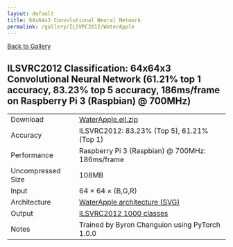 ```yaml
---
layout: default
title: 64x64x3 Convolutional Neural Network
permalink: /gallery/ILSVRC2012/WaterApple
---
```


[Back to Gallery](/ELL/gallery)

## ILSVRC2012 Classification: 64x64x3 Convolutional Neural Network (61.21% top 1 accuracy, 83.23% top 5 accuracy, 186ms/frame on Raspberry Pi 3 (Raspbian) @ 700MHz)

<table class="table table-striped table-bordered">
    <tr>
        <td> Download </td>
        <td colspan="3"> <a href="https://github.com/Microsoft/ELL-models/raw/master/models/ILSVRC2012/WaterApple/WaterApple.ell.zip">WaterApple.ell.zip</a></td>
    </tr>
    <tr>
        <td> Accuracy </td>
        <td colspan="3"> ILSVRC2012: 83.23% (Top 5), 61.21% (Top 1) </td>
    </tr>
    <tr>
        <td> Performance </td>
        <td colspan="3"> Raspberry Pi 3 (Raspbian) @ 700MHz: 186ms/frame </td>
    </tr>
    <tr>
        <td> Uncompressed Size </td>
        <td colspan="3"> 108MB </td>
    </tr>
    <tr>
        <td> Input </td>
        <td colspan="3"> 64 &times; 64 &times; {B,G,R} </td>
    </tr>
    <tr>
        <td> Architecture </td>
        <td>
            <a href="https://github.com/Microsoft/ELL-models/raw/master/models/ILSVRC2012/WaterApple/WaterApple.cntk.svg?sanitize=true" target="_blank">WaterApple architecture (SVG)</a>
        </td>
    </tr>
    <tr>
        <td> Output </td>
        <td colspan="3"> <a href="https://github.com/Microsoft/ELL-models/raw/master/models/ILSVRC2012/categories.txt">ILSVRC2012 1000 classes</a> </td>
    </tr>
    <tr>
        <td> Notes </td>
        <td colspan="3"> Trained by Byron Changuion using PyTorch 1.0.0 </td>
    </tr>
</table>

